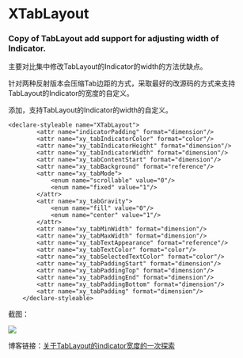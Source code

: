 # XTabLayout

### Copy of TabLayout add support for adjusting width of Indicator.

主要对比集中修改TabLayout的Indicator的width的方法优缺点。

针对两种反射版本会压缩Tab边距的方式，采取最好的改源码的方式来支持TabLayout的Indicator的宽度的自定义。


添加<attr name="xy_tabIndicatorWidth" format="dimension"/>，支持TabLayout的Indicator的width的自定义。
```
<declare-styleable name="XTabLayout">
        <attr name="indicatorPadding" format="dimension"/>
        <attr name="xy_tabIndicatorColor" format="color"/>
        <attr name="xy_tabIndicatorHeight" format="dimension"/>
        <attr name="xy_tabIndicatorWidth" format="dimension"/>
        <attr name="xy_tabContentStart" format="dimension"/>
        <attr name="xy_tabBackground" format="reference"/>
        <attr name="xy_tabMode">
            <enum name="scrollable" value="0"/>
            <enum name="fixed" value="1"/>
        </attr>
        <attr name="xy_tabGravity">
            <enum name="fill" value="0"/>
            <enum name="center" value="1"/>
        </attr>
        <attr name="xy_tabMinWidth" format="dimension"/>
        <attr name="xy_tabMaxWidth" format="dimension"/>
        <attr name="xy_tabTextAppearance" format="reference"/>
        <attr name="xy_tabTextColor" format="color"/>
        <attr name="xy_tabSelectedTextColor" format="color"/>
        <attr name="xy_tabPaddingStart" format="dimension"/>
        <attr name="xy_tabPaddingTop" format="dimension"/>
        <attr name="xy_tabPaddingEnd" format="dimension"/>
        <attr name="xy_tabPaddingBottom" format="dimension"/>
        <attr name="xy_tabPadding" format="dimension"/>
    </declare-styleable>
```


截图：

![](http://ohazfcl3s.bkt.clouddn.com/TabLayout_1.jpeg)

博客链接：[关于TabLayout的indicator宽度的一次探索](https://blog.csdn.net/h_gao/article/details/79784325)
